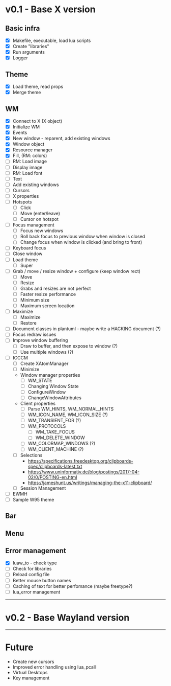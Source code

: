 # v0.1 - Base X version

## Basic infra

- [x] Makefile, executable, load lua scripts
- [x] Create "libraries"
- [x] Run arguments
- [x] Logger

## Theme

- [x] Load theme, read props
- [x] Merge theme

## WM

- [x] Connect to X (X object)
- [x] Initialize WM
- [x] Events
- [x] New window - reparent, add existing windows
- [x] Window object
- [x] Resource manager
- [x] Fill, (RM: colors)
- [ ] RM: Load image
- [ ] Display image
- [ ] RM: Load font
- [ ] Text
- [ ] Add existing windows
- [ ] Cursors
- [ ] X properties
- [ ] Hotspots
    - [ ] Click
    - [ ] Move (enter/leave)
    - [ ] Cursor on hotspot
- [ ] Focus management
    - [ ] Focus new windows
    - [ ] Roll back focus to previous window when window is closed
    - [ ] Change focus when window is clicked (and bring to front)
- [ ] Keyboard focus
- [ ] Close window
- [ ] Load theme
    - [ ] Super
- [ ] Grab / move / resize window + configure (keep window rect)
    - [ ] Move
    - [ ] Resize
    - [ ] Grabs and resizes are not perfect
    - [ ] Faster resize performance
    - [ ] Minimum size
    - [ ] Maximum screen location
- [ ] Maximize
    - [ ] Maximize
    - [ ] Restore
- [ ] Document classes in plantuml - maybe write a HACKING document (?)
- [ ] Focus redraw issues
- [ ] Improve window buffering
    - [ ] Draw to buffer, and then expose to window (?)
    - [ ] Use multiple windows (?)
- [ ] ICCCM
    - [ ] Create XAtomManager
    - [ ] Minimize
    - Window manager properties
        - [ ] WM_STATE
        - [ ] Changing Window State
        - [ ] ConfigureWindow
        - [ ] ChangeWindowAttributes
    - Client properties
        - [ ] Parse WM_HINTS, WM_NORMAL_HINTS
        - [ ] WM_ICON_NAME, WM_ICON_SIZE (?)
        - [ ] WM_TRANSIENT_FOR (?)
        - [ ] WM_PROTOCOLS
            - [ ] WM_TAKE_FOCUS
            - [ ] WM_DELETE_WINDOW
        - [ ] WM_COLORMAP_WINDOWS (?)
        - [ ] WM_CLIENT_MACHINE (?)
    - [ ] Selections
        - https://specifications.freedesktop.org/clipboards-spec/clipboards-latest.txt
        - https://www.uninformativ.de/blog/postings/2017-04-02/0/POSTING-en.html
        - https://jameshunt.us/writings/managing-the-x11-clipboard/
    - [ ] Session Management
- [ ] EWMH
- [ ] Sample W95 theme

## Bar

## Menu

## Error management
- [x] luaw_to - check type
- [ ] Check for libraries
- [ ] Reload config file
- [ ] Better mouse button names
- [ ] Caching of text for better perfomance (maybe freetype?)
- [ ] lua_error management

---

# v0.2 - Base Wayland version

---

# Future
- Create new cursors
- Improved error handling using lua_pcall
- Virtual Desktops
- Key management

